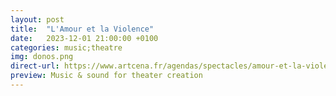 ```yaml
---
layout: post
title:  "L'Amour et la Violence"
date:   2023-12-01 21:00:00 +0100
categories: music;theatre
img: donos.png
direct-url: https://www.artcena.fr/agendas/spectacles/amour-et-la-violence
preview: Music & sound for theater creation
---
```


